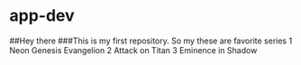 # app-dev
##Hey there
###This is my first repository. 
So my these are favorite series
1 Neon Genesis Evangelion
2 Attack on Titan
3 Eminence in Shadow
